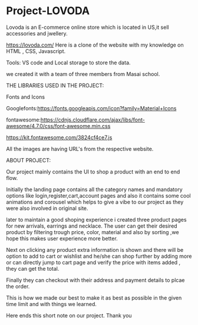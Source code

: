 # Project-LOVODA

Lovoda is an E-commerce online store which is located in US,it sell accessories and jwellery.

https://lovoda.com/
Here is a clone of the website with my knowledge on HTML , CSS, Javascript.

Tools: VS code and Local storage to store the data.

we created it with a team of three members from Masai school.

THE LIBRARIES USED IN THE PROJECT:

Fonts and Icons

Googlefonts:https://fonts.googleapis.com/icon?family=Material+Icons

fontawesome:https://cdnjs.cloudflare.com/ajax/libs/font-awesome/4.7.0/css/font-awesome.min.css

https://kit.fontawesome.com/3824cf4ce7.js

All the images are having URL's from the respective website.

ABOUT PROJECT:

Our project mainly contains the UI to shop a product with an end to end flow.

Initially the landing page contains all the category names and mandatory options like login,register,cart,account pages 
and also it contains some cool animations and corousel which helps to give a vibe to our project as they were also involved in original site.

later to maintain a good shoping experience i created three product pages for new arrivals, earrings and necklace.
The user can get their desired product by filtering trough price, color, material and also by sorting ,we hope this makes user experience more better.

Next on clicking any product extra information is shown and there will be option to add to cart or wishlist and he/she can shop further by adding more or can directly jump to cart page and verify the price with items added , they can get the total.

Finally they can checkout with their address and payment details  to plcae the order.

This is how we made our best to make it as best as possible in the given time limit and with things we learned.

Here ends this short note on our project.
Thank you











